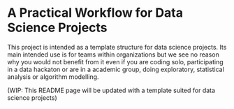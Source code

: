 
# A Practical Workflow for Data Science Projects

This project is intended as a template structure for data science projects. Its main intended use is for teams within organizations but we see no reason why you would not benefit from it even if you are coding solo, participating in a data hackaton or are in a academic group, doing exploratory, statistical analysis or algorithm modelling.

(WIP: This README page will be updated with a template suited for data science projects)
